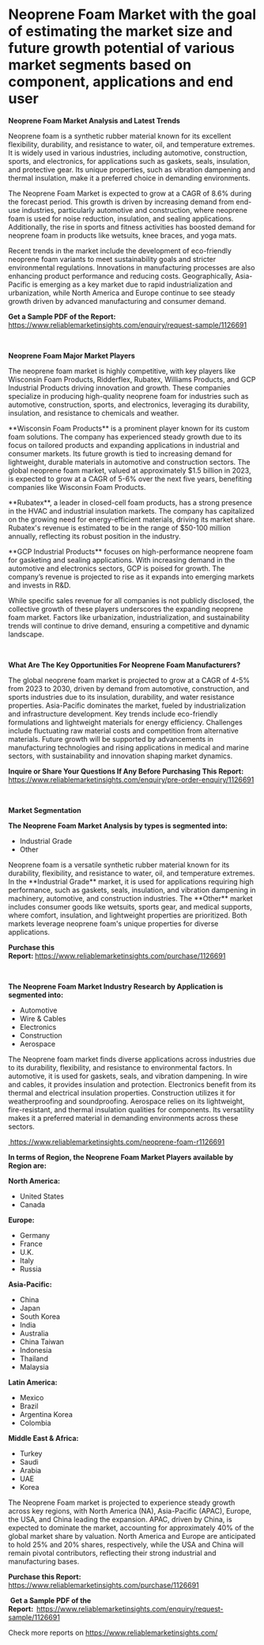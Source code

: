 <p><h1>Neoprene Foam Market with the goal of estimating the market size and future growth potential of various market segments based on component, applications and end user</h1></p><p><strong>Neoprene Foam Market Analysis and Latest Trends</strong></p>
<p><p>Neoprene foam is a synthetic rubber material known for its excellent flexibility, durability, and resistance to water, oil, and temperature extremes. It is widely used in various industries, including automotive, construction, sports, and electronics, for applications such as gaskets, seals, insulation, and protective gear. Its unique properties, such as vibration dampening and thermal insulation, make it a preferred choice in demanding environments.</p><p>The Neoprene Foam Market is expected to grow at a CAGR of 8.6% during the forecast period. This growth is driven by increasing demand from end-use industries, particularly automotive and construction, where neoprene foam is used for noise reduction, insulation, and sealing applications. Additionally, the rise in sports and fitness activities has boosted demand for neoprene foam in products like wetsuits, knee braces, and yoga mats.</p><p>Recent trends in the market include the development of eco-friendly neoprene foam variants to meet sustainability goals and stricter environmental regulations. Innovations in manufacturing processes are also enhancing product performance and reducing costs. Geographically, Asia-Pacific is emerging as a key market due to rapid industrialization and urbanization, while North America and Europe continue to see steady growth driven by advanced manufacturing and consumer demand.</p></p>
<p><strong>Get a Sample PDF of the Report:&nbsp;</strong> <a href="https://www.reliablemarketinsights.com/enquiry/request-sample/1126691?utm_campaign=1512&utm_medium=2&utm_source=Github&utm_content=ia&utm_term=26012025&utm_id=neoprene-foam">https://www.reliablemarketinsights.com/enquiry/request-sample/1126691</a></p>
<p>&nbsp;</p>
<p><strong>Neoprene Foam Major Market Players</strong></p>
<p><p>The neoprene foam market is highly competitive, with key players like Wisconsin Foam Products, Ridderflex, Rubatex, Williams Products, and GCP Industrial Products driving innovation and growth. These companies specialize in producing high-quality neoprene foam for industries such as automotive, construction, sports, and electronics, leveraging its durability, insulation, and resistance to chemicals and weather.</p><p>**Wisconsin Foam Products** is a prominent player known for its custom foam solutions. The company has experienced steady growth due to its focus on tailored products and expanding applications in industrial and consumer markets. Its future growth is tied to increasing demand for lightweight, durable materials in automotive and construction sectors. The global neoprene foam market, valued at approximately $1.5 billion in 2023, is expected to grow at a CAGR of 5-6% over the next five years, benefiting companies like Wisconsin Foam Products.</p><p>**Rubatex**, a leader in closed-cell foam products, has a strong presence in the HVAC and industrial insulation markets. The company has capitalized on the growing need for energy-efficient materials, driving its market share. Rubatex's revenue is estimated to be in the range of $50-100 million annually, reflecting its robust position in the industry.</p><p>**GCP Industrial Products** focuses on high-performance neoprene foam for gasketing and sealing applications. With increasing demand in the automotive and electronics sectors, GCP is poised for growth. The company’s revenue is projected to rise as it expands into emerging markets and invests in R&D.</p><p>While specific sales revenue for all companies is not publicly disclosed, the collective growth of these players underscores the expanding neoprene foam market. Factors like urbanization, industrialization, and sustainability trends will continue to drive demand, ensuring a competitive and dynamic landscape.</p></p>
<p>&nbsp;</p>
<p><strong>What Are The Key Opportunities For Neoprene Foam Manufacturers?</strong></p>
<p><p>The global neoprene foam market is projected to grow at a CAGR of 4-5% from 2023 to 2030, driven by demand from automotive, construction, and sports industries due to its insulation, durability, and water resistance properties. Asia-Pacific dominates the market, fueled by industrialization and infrastructure development. Key trends include eco-friendly formulations and lightweight materials for energy efficiency. Challenges include fluctuating raw material costs and competition from alternative materials. Future growth will be supported by advancements in manufacturing technologies and rising applications in medical and marine sectors, with sustainability and innovation shaping market dynamics.</p></p>
<p><strong>Inquire or Share Your Questions If Any Before Purchasing This Report:</strong> <a href="https://www.reliablemarketinsights.com/enquiry/pre-order-enquiry/1126691?utm_campaign=1512&utm_medium=2&utm_source=Github&utm_content=ia&utm_term=26012025&utm_id=neoprene-foam">https://www.reliablemarketinsights.com/enquiry/pre-order-enquiry/1126691</a></p>
<p>&nbsp;</p>
<p><strong>Market Segmentation</strong></p>
<p><strong>The Neoprene Foam Market Analysis by types is segmented into:</strong></p>
<p><ul><li>Industrial Grade</li><li>Other</li></ul></p>
<p><p>Neoprene foam is a versatile synthetic rubber material known for its durability, flexibility, and resistance to water, oil, and temperature extremes. In the **Industrial Grade** market, it is used for applications requiring high performance, such as gaskets, seals, insulation, and vibration dampening in machinery, automotive, and construction industries. The **Other** market includes consumer goods like wetsuits, sports gear, and medical supports, where comfort, insulation, and lightweight properties are prioritized. Both markets leverage neoprene foam's unique properties for diverse applications.</p></p>
<p><strong>Purchase this Report:&nbsp;</strong><a href="https://www.reliablemarketinsights.com/purchase/1126691?utm_campaign=1512&utm_medium=2&utm_source=Github&utm_content=ia&utm_term=26012025&utm_id=neoprene-foam">https://www.reliablemarketinsights.com/purchase/1126691</a></p>
<p>&nbsp;</p>
<p><strong>The Neoprene Foam Market Industry Research by Application is segmented into:</strong></p>
<p><ul><li>Automotive</li><li>Wire & Cables</li><li>Electronics</li><li>Construction</li><li>Aerospace</li></ul></p>
<p><p>The Neoprene foam market finds diverse applications across industries due to its durability, flexibility, and resistance to environmental factors. In automotive, it is used for gaskets, seals, and vibration dampening. In wire and cables, it provides insulation and protection. Electronics benefit from its thermal and electrical insulation properties. Construction utilizes it for weatherproofing and soundproofing. Aerospace relies on its lightweight, fire-resistant, and thermal insulation qualities for components. Its versatility makes it a preferred material in demanding environments across these sectors.</p></p>
<p><a href="https://www.reliablemarketinsights.com/neoprene-foam-r1126691?utm_campaign=1512&utm_medium=2&utm_source=Github&utm_content=ia&utm_term=26012025&utm_id=neoprene-foam">&nbsp;https://www.reliablemarketinsights.com/neoprene-foam-r1126691</a></p>
<p><strong>In terms of Region, the Neoprene Foam Market Players available by Region are:</strong></p>
<p>
    <p> <strong> North America: </strong>
        <ul>
            <li>United States</li>
            <li>Canada</li>
        </ul>
        </p> 
    <p> <strong> Europe: </strong>
        <ul>
            <li>Germany</li>
            <li>France</li>
            <li>U.K.</li>
            <li>Italy</li>
            <li>Russia</li>
        </ul>
        </p> 
    <p> <strong> Asia-Pacific: </strong>
        <ul>
            <li>China</li>
            <li>Japan</li>
            <li>South Korea</li>
            <li>India</li>
            <li>Australia</li>
            <li>China Taiwan</li>
            <li>Indonesia</li>
            <li>Thailand</li>
            <li>Malaysia</li>
        </ul>
        </p> 
    <p> <strong> Latin America: </strong>
        <ul>
            <li>Mexico</li>
            <li>Brazil</li>
            <li>Argentina Korea</li>
            <li>Colombia</li>
        </ul>
        </p> 
    <p> <strong> Middle East & Africa: </strong>
        <ul>
            <li>Turkey</li>
            <li>Saudi</li>
            <li>Arabia</li>
            <li>UAE</li>
            <li>Korea</li>
        </ul>
    </p>
    </p>
<p><p>The Neoprene Foam market is projected to experience steady growth across key regions, with North America (NA), Asia-Pacific (APAC), Europe, the USA, and China leading the expansion. APAC, driven by China, is expected to dominate the market, accounting for approximately 40% of the global market share by valuation. North America and Europe are anticipated to hold 25% and 20% shares, respectively, while the USA and China will remain pivotal contributors, reflecting their strong industrial and manufacturing bases.</p></p>
<p><strong>Purchase this Report: </strong><a href="https://www.reliablemarketinsights.com/purchase/1126691?utm_campaign=1512&utm_medium=2&utm_source=Github&utm_content=ia&utm_term=26012025&utm_id=neoprene-foam">https://www.reliablemarketinsights.com/purchase/1126691</a></p>
<p>&nbsp;<strong>Get a Sample PDF of the Report:&nbsp;&nbsp;</strong><a href="https://www.reliablemarketinsights.com/enquiry/request-sample/1126691?utm_campaign=1512&utm_medium=2&utm_source=Github&utm_content=ia&utm_term=26012025&utm_id=neoprene-foam">https://www.reliablemarketinsights.com/enquiry/request-sample/1126691</a></p>
<p><strong></strong></p>
<p>Check more reports on <a href="https://www.reliablemarketinsights.com/?utm_campaign=1512&utm_medium=2&utm_source=Github&utm_content=ia&utm_term=26012025&utm_id=neoprene-foam">https://www.reliablemarketinsights.com/</a></p>